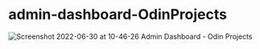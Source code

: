 # admin-dashboard-OdinProjects
![Screenshot 2022-06-30 at 10-46-26 Admin Dashboard - Odin Projects](https://user-images.githubusercontent.com/82536545/176634513-fd8071e7-9631-42ed-a529-e936f745c51d.png)
